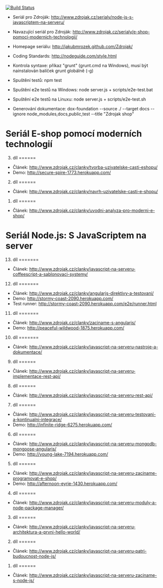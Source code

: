 [![Build Status](https://travis-ci.org/JakubMrozek/Zdrojak.png)](https://travis-ci.org/JakubMrozek/Zdrojak)

* Seriál pro Zdroják: http://www.zdrojak.cz/serialy/node-js-s-javascriptem-na-serveru/
* Navazující seriál pro Zdroják: http://www.zdrojak.cz/serialy/e-shop-pomoci-modernich-technologii/

* Homepage seriálu: http://jakubmrozek.github.com/Zdrojak/
* Coding Standards: http://nodeguide.com/style.html
* Kontrola syntaxe: příkaz "grunt" (grunt.cmd na Windows), musí být nainstalován balíček grunt globálně (-g)
* Spuštění testů: npm test
* Spuštění e2e testů na Windows: node server.js + scripts/e2e-test.bat
* Spuštění e2e testů na Linuxu: node server.js + scripts/e2e-test.sh
* Generování dokumentace: dox-foundation --source ./ --target docs --ignore node_modules,docs,public,test --title "Zdrojak shop"


Seriál E-shop pomocí moderních technologií
==========================================

3. díl
======
* Článek: http://www.zdrojak.cz/clanky/tvorba-uzivatelske-casti-eshopu/ 
* Demo: http://secure-spire-1773.herokuapp.com/

2. díl
======
* Článek: http://www.zdrojak.cz/clanky/navrh-uzivatelske-casti-e-shopu/

1. díl
======
* Článek: http://www.zdrojak.cz/clanky/uvodni-analyza-pro-moderni-e-shop/



Seriál Node.js: S JavaScriptem na server
========================================

13. díl
=======
* Článek: http://www.zdrojak.cz/clanky/javascript-na-serveru-coffeescript-a-sablonovaci-systemy/

12. díl
=======
* Článek: http://www.zdrojak.cz/clanky/angularjs-direktivy-a-testovani/
* Demo: http://stormy-coast-2090.herokuapp.com/
* Test runner: http://stormy-coast-2090.herokuapp.com/e2e/runner.html

11. díl
=======
* Článek: http://www.zdrojak.cz/clanky/zaciname-s-angularjs/
* Demo: http://peaceful-wildwood-1875.herokuapp.com/

10. díl
=======
* Článek: http://www.zdrojak.cz/clanky/javascript-na-serveru-nastroje-a-dokumentace/

9. díl
======
* Článek: http://www.zdrojak.cz/clanky/javascript-na-serveru-implementace-rest-api/

8. díl
======
* Článek: http://www.zdrojak.cz/clanky/javascript-na-serveru-rest-api/

7. díl
======
* Článek: http://www.zdrojak.cz/clanky/javascript-na-serveru-testovani-a-kontinualni-integrace/
* Demo: http://infinite-ridge-6275.herokuapp.com/

6. díl
======
* Článek: http://www.zdrojak.cz/clanky/javascript-na-serveru-mongodb-mongoose-angularjs/
* Demo: http://young-lake-7194.herokuapp.com/

5. díl
======
* Článek: http://www.zdrojak.cz/clanky/javascript-na-serveru-zaciname-programovat-e-shop/
* Demo: http://afternoon-eyrie-1430.herokuapp.com/ 

4. díl
======
* Článek: http://www.zdrojak.cz/clanky/javascript-na-serveru-moduly-a-node-package-manager/

3. díl
======
* Článek: http://www.zdrojak.cz/clanky/javascript-na-serveru-architektura-a-prvni-hello-world/

2. díl
======
* Článek: http://www.zdrojak.cz/clanky/javascript-na-serveru-patri-budoucnost-node-js/

1. díl
======
* Článek: http://www.zdrojak.cz/clanky/javascript-na-serveru-zaciname-s-node-js/


